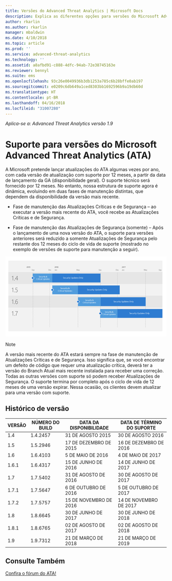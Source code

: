 ```yaml
---
title: Versões do Advanced Threat Analytics | Microsoft Docs
description: Explica as diferentes opções para versões do Microsoft Advanced Threat Analytics (ATA).
author: rkarlin
ms.author: rkarlin
manager: mbaldwin
ms.date: 4/10/2018
ms.topic: article
ms.prod: ''
ms.service: advanced-threat-analytics
ms.technology: ''
ms.assetid: a8afbd91-c888-4dfc-94ab-72e38745163e
ms.reviewer: bennyl
ms.suite: ems
ms.openlocfilehash: 93c26e0049936b3db1253a785c6b28bffe0ab197
ms.sourcegitcommit: e0209c6db649a1ced8303bb1692596b9a19db60d
ms.translationtype: HT
ms.contentlocale: pt-BR
ms.lasthandoff: 04/16/2018
ms.locfileid: "31007280"
---
```

*Aplica-se a: Advanced Threat Analytics versão 1.9*

# <a name="support-for-microsoft-advanced-threat-analytics-ata-versions"></a>Suporte para versões do Microsoft Advanced Threat Analytics (ATA)

A Microsoft pretende lançar atualizações do ATA algumas vezes por ano, com cada versão de atualização com suporte por 12 meses, a partir da data de lançamento da GA (disponibilidade geral). O suporte técnico será fornecido por 12 meses. No entanto, nossa estrutura de suporte agora é dinâmica, evoluindo em duas fases de manutenção distintas, que dependem da disponibilidade da versão mais recente.

-   Fase de manutenção das Atualizações Críticas e de Segurança – ao executar a versão mais recente do ATA, você recebe as Atualizações Críticas e de Segurança.

-   Fase de manutenção das Atualizações de Segurança (somente) – Após o lançamento de uma nova versão do ATA, o suporte para versões anteriores será reduzido a somente Atualizações de Segurança pelo restante dos 12 meses do ciclo de vida de suporte (mostrado no exemplo de versões de suporte para manutenção a seguir).
 
![Exemplo de versões de suporte para manutenção](media/versions.png)

> [!Note]
> A versão mais recente do ATA estará sempre na fase de manutenção de Atualizações Críticas e de Segurança. Isso significa que, se você encontrar um defeito de código que requer uma atualização crítica, deverá ter a versão do Branch Atual mais recente instalada para receber uma correção. Todas as outras versões com suporte só podem receber Atualizações de Segurança. O suporte termina por completo após o ciclo de vida de 12 meses de uma versão expirar. Nessa ocasião, os clientes devem atualizar para uma versão com suporte.

## <a name="version-history"></a>Histórico de versão

|VERSÃO|NÚMERO DO BUILD|DATA DA DISPONIBILIDADE| DATA DE TÉRMINO DO SUPORTE|
|----|----|----|----|
|1.4|1.4.2457|31 DE AGOSTO 2015|30 DE AGOSTO 2016|
|1.5|1.5.2946|17 DE DEZEMBRO DE 2015|16 DE DEZEMBRO DE 2016|
|1.6|1.6.4103|5 DE MAIO DE 2016|4 DE MAIO DE 2017|
|1.6.1|1.6.4317|15 DE JUNHO DE 2016|14 DE JUNHO DE 2017|
|1.7|1.7.5402|31 DE AGOSTO DE 2016|30 DE AGOSTO DE 2017|
|1.7.1|1.7.5647|6 DE OUTUBRO DE 2016|5 DE OUTUBRO DE 2017|
|1.7.2|1.7.5757|15 DE NOVEMBRO DE 2016|14 DE NOVEMBRO DE 2017|
|1.8|1.8.6645|30 DE JUNHO DE 2017|30 DE JUNHO DE 2018|
|1.8.1|1.8.6765|02 DE AGOSTO DE 2017|02 DE AGOSTO DE 2018|
|1.9|1.9.7312|21 DE MARÇO DE 2018|21 DE MARÇO DE 2019|




## <a name="see-also"></a>Consulte Também
[Confira o fórum do ATA!](https://social.technet.microsoft.com/Forums/security/home?forum=mata)
